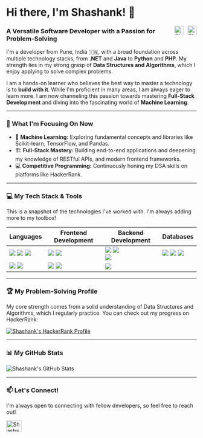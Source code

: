 # Hi there, I'm Shashank! 👋

<a href="https://www.linkedin.com/in/Shashank-Talekar" target="_blank">
  <img align="right" alt="Shashank Talekar | LinkedIn" width="24px" src="https://cdn.jsdelivr.net/npm/simple-icons@v3/icons/linkedin.svg" />
</a>
<a href="https://www.hackerrank.com/profile/shashanktalekar3" target="_blank">
 <img align="right" alt="Shashank | HackerRank" width="24px" src="https://cdn.jsdelivr.net/npm/simple-icons@v3/icons/hackerrank.svg" style="margin-right: 8px;" />
</a>

### A Versatile Software Developer with a Passion for Problem-Solving

I'm a developer from Pune, India 🇮🇳, with a broad foundation across multiple technology stacks, from **.NET** and **Java** to **Python** and **PHP**. My strength lies in my strong grasp of **Data Structures and Algorithms**, which I enjoy applying to solve complex problems.

I am a hands-on learner who believes the best way to master a technology is to **build with it**. While I'm proficient in many areas, I am always eager to learn more. I am now channeling this passion towards mastering **Full-Stack Development** and diving into the fascinating world of **Machine Learning**.

---

### 🚀 What I'm Focusing On Now

- 🧠 **Machine Learning:** Exploring fundamental concepts and libraries like Scikit-learn, TensorFlow, and Pandas.
- 🏗️ **Full-Stack Mastery:** Building end-to-end applications and deepening my knowledge of RESTful APIs, and modern frontend frameworks.
- 💻 **Competitive Programming:** Continuously honing my DSA skills on platforms like HackerRank.

---

### 💻 My Tech Stack & Tools

This is a snapshot of the technologies I've worked with. I'm always adding more to my toolbox!

| Languages                                                                                                                                                                                                                                                                                        | Frontend Development                                                                                                                                                            | Backend Development                                                                                                                                                                                                                                                                  | Databases                                                                                                                                                                                                                                                                |
| ------------------------------------------------------------------------------------------------------------------------------------------------------------------------------------------------------------------------------------------------------------------------------------------------ | ------------------------------------------------------------------------------------------------------------------------------------------------------------------------------- | -------------------------------------------------------------------------------------------------------------------------------------------------------------------------------------------------------------------------------------------------------------------- | ------------------------------------------------------------------------------------------------------------------------------------------------------------------------------------------------------------------------------------------------------------------------ |
| <img src="https://img.shields.io/badge/C%23-239120?style=for-the-badge&logo=c-sharp&logoColor=white" /> <img src="https://img.shields.io/badge/Java-ED8B00?style=for-the-badge&logo=openjdk&logoColor=white" /> <img src="https://img.shields.io/badge/Python-3776AB?style=for-the-badge&logo=python&logoColor=white" /> | <img src="https://img.shields.io/badge/React-20232A?style=for-the-badge&logo=react&logoColor=61DAFB" /> <img src="https://img.shields.io/badge/JavaScript-F7DF1E?style=for-the-badge&logo=javascript&logoColor=black" />                                                      | <img src="https://img.shields.io/badge/.NET-512BD4?style=for-the-badge&logo=dotnet&logoColor=white" /> <img src="https://img.shields.io/badge/PHP-777BB4?style=for-the-badge&logo=php&logoColor=white" /> <br/> <img src="https://img.shields.io/badge/JSP-007396?style=for-the-badge&logo=java&logoColor=white" /> | <img src="https://img.shields.io/badge/MySQL-4479A1?style=for-the-badge&logo=mysql&logoColor=white" /> <img src="https://img.shields.io/badge/PostgreSQL-4169E1?style=for-the-badge&logo=postgresql&logoColor=white" /> <img src="https://img.shields.io/badge/MongoDB-4EA94B?style=for-the-badge&logo=mongodb&logoColor=white" /> |
| <img src="https://img.shields.io/badge/C%2B%2B-00599C?style=for-the-badge&logo=c%2B%2B&logoColor=white" /> <img src="https://img.shields.io/badge/C-A8B9CC?style=for-the-badge&logo=c&logoColor=black" />                                                                                               | <img src="https://img.shields.io/badge/HTML5-E34F26?style=for-the-badge&logo=html5&logoColor=white" /> <img src="https://img.shields.io/badge/CSS3-1572B6?style=for-the-badge&logo=css3&logoColor=white" />                                                                    | <img src="https://img.shields.io/badge/Servlet-E34F26?style=for-the-badge&logo=java&logoColor=white" />                                                                                                                                                                 |                                                                                                                                                                                                                                                                          |

---

### 🏆 My Problem-Solving Profile

My core strength comes from a solid understanding of Data Structures and Algorithms, which I regularly practice. You can check out my progress on HackerRank:

<p align="left">
  <a href="https://www.hackerrank.com/profile/shashanktalekar3" target="blank">
  <img align="center" src="https://img.shields.io/badge/-HackerRank-2EC866?style=for-the-badge&logo=HackerRank&logoColor=white" alt="Shashank's HackerRank Profile"/>
  </a>
</p>

---

### 📊 My GitHub Stats

![Shashank's GitHub Stats](https://github-readme-stats.vercel.app/api?username=Shash-135&show_icons=true&theme=radical&hide_border=true&count_private=true)

---

### 📫 Let's Connect!

I'm always open to connecting with fellow developers, so feel free to reach out!

<p align="left">
<a href="https://www.linkedin.com/in/Shashank-Talekar" target="blank"><img align="center" src="https://raw.githubusercontent.com/rahuldkjain/github-profile-readme-generator/master/src/images/icons/Social/linked-in-alt.svg" alt="Shashank Talekar" height="30" width="40" /></a>
</p>
